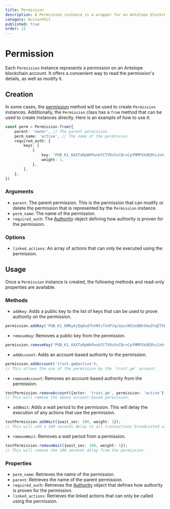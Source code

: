 ```yaml
---
title: Permission
description: A Permission instance is a wrapper for an Antelope blockchain account permission.
category: AccountKit
published: true
order: 12
---
```


# Permission

Each `Permission` instance represents a permission on an Antelope blockchain account. It offers a convenient way to read the permission's details, as well as modify it.

## Creation

In some cases, the [permission](/docs/account-kit/permission-method) method will be used to create `Permission` instances. Additionally, the `Permission` class has a `from` method that can be used to create instances directly. Here is an example of how to use it:

```typescript
const perm = Permission.from({
    parent: 'owner', // The parent permission
    perm_name: 'active', // The name of the permission
    required_auth: {
        keys: [
            {
                key: 'PUB_K1_6XXTaRpWhPwnb7CTV9zVsCBrvCpYMMPSk8E8hsJxhf6V9t8aT5',
                weight: 1,
            },
        ],
    },
})
```

### Arguments

- `parent`: The parent permission. This is the permission that can modify or delete the permission that is represented by the `Permission` instance.
- `perm_name`: The name of the permission.
- `required_auth`: The [Authority](/docs/account-kit/authority) object defining how authority is proven for the permission.
### Options

- `linked_actions`: An array of actions that can only be executed using the permission.

## Usage

Once a `Permission` instance is created, the following methods and read-only properties are available.

### Methods

- `addKey`: Adds a public key to the list of keys that can be used to prove authority on the permission.

```typescript
permission.addKey('PUB_K1_6MRyAjQq8ud7hVNYcfnVPJqcVpscN5So8BhtHuGYqET5BoDq63', 10);
```

- `removeKey`: Removes a public key from the permission.

```typescript
permission.removeKey('PUB_K1_6XXTaRpWhPwnb7CTV9zVsCBrvCpYMMPSk8E8hsJxhf6V9t8aT5');
```

- `addAccount`: Adds an account-based authority to the permission.

```typescript
permission.addAccount('trust.gm@active');
// This allows the use of the permission by the `trust.gm` account.
```

- `removeAccount`: Removes an account-based authority from the permission.

```typescript
testPermission.removeAccount({actor: 'trust.gm', permission: 'active'});
// This will remove the above account-based permission.
```

- `addWait`: Adds a wait period to the permission. This will delay the execution of any actions that use the permission.

```typescript
testPermission.addWait({wait_sec: 100, weight: 1});
// This will add a 100 seconds delay to all transactions broadcasted using the permission.
```

- `removeWait`: Removes a wait period from a permission.

```typescript
testPermission.removeWait({wait_sec: 100, weight: 1});
// This will remove the 100 seconds delay from the permission.
```

### Properties

- `perm_name`: Retrieves the name of the permission.
- `parent`: Retrieves the name of the parent permission.
- `required_auth`: Retrieves the [Authority](/docs/account-kit/authority) object that defines how authority is proven for the permission.
- `linked_actions`: Retrieves the linked actions that can only be called using the permission.
